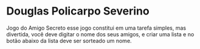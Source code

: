 # Douglas Policarpo Severino 
Jogo do Amigo Secreto esse jogo constitui em uma tarefa simples, mas divertida, você deve digitar o nome dos seus amigos, e criar uma lista e no botão abaixo da lista deve ser sorteado um nome.
